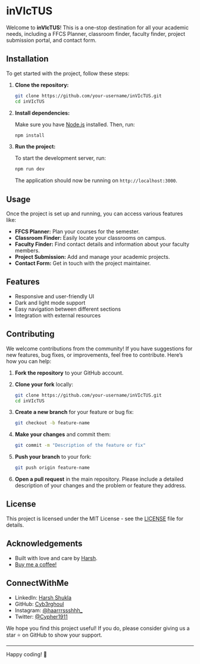 # inVIcTUS

Welcome to **inVIcTUS**! This is a one-stop destination for all your academic needs, including a FFCS Planner, classroom finder, faculty finder, project submission portal, and contact form.

## Installation

To get started with the project, follow these steps:

1. **Clone the repository:**

   ```bash
   git clone https://github.com/your-username/inVIcTUS.git
   cd inVIcTUS
   ```

2. **Install dependencies:**

   Make sure you have [Node.js](https://nodejs.org/) installed. Then, run:

   ```bash
   npm install
   ```

3. **Run the project:**

   To start the development server, run:

   ```bash
   npm run dev
   ```

   The application should now be running on `http://localhost:3000`.

## Usage

Once the project is set up and running, you can access various features like:

- **FFCS Planner:** Plan your courses for the semester.
- **Classroom Finder:** Easily locate your classrooms on campus.
- **Faculty Finder:** Find contact details and information about your faculty members.
- **Project Submission:** Add and manage your academic projects.
- **Contact Form:** Get in touch with the project maintainer.

## Features

- Responsive and user-friendly UI
- Dark and light mode support
- Easy navigation between different sections
- Integration with external resources

## Contributing

We welcome contributions from the community! If you have suggestions for new features, bug fixes, or improvements, feel free to contribute. Here’s how you can help:

1. **Fork the repository** to your GitHub account.
2. **Clone your fork** locally:

   ```bash
   git clone https://github.com/your-username/inVIcTUS.git
   cd inVIcTUS
   ```

3. **Create a new branch** for your feature or bug fix:

   ```bash
   git checkout -b feature-name
   ```

4. **Make your changes** and commit them:

   ```bash
   git commit -m "Description of the feature or fix"
   ```

5. **Push your branch** to your fork:

   ```bash
   git push origin feature-name
   ```

6. **Open a pull request** in the main repository. Please include a detailed description of your changes and the problem or feature they address.

## License

This project is licensed under the MIT License - see the [LICENSE](LICENSE) file for details.

## Acknowledgements

- Built with love and care by [Harsh](https://www.linkedin.com/in/harsh-shukla-1inkdein/).
- [Buy me a coffee!](https://buymeacoffee.com/harshshukla.dev)

## ConnectWithMe

- LinkedIn: [Harsh Shukla](https://www.linkedin.com/in/harsh-shukla-1inkdein/)
- GitHub: [Cyb3rghoul](https://github.com/Cyb3rghoul)
- Instagram: [@haarrrssshhh_](https://www.instagram.com/haarrrssshhh_)
- Twitter: [@Cypher1911](https://twitter.com/Cypher1911)


We hope you find this project useful! If you do, please consider giving us a star ⭐️ on GitHub to show your support.

---

Happy coding! 🚀
